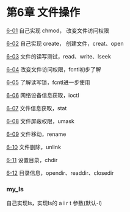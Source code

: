 第6章 文件操作
========

[6-01](01)
自己实现 chmod， 改变文件访问权限

[6-02](02)
自己实现 create， 创建文件，creat、open

[6-03](03)
文件的读写测试，read、write、lseek

[6-04](04)
改变文件访问权限，fcntl初步了解

[6-05](05)
了解读写锁，fcntl进一步使用

[6-06](06)
网络设备信息获取，ioctl

[6-07](07)
文件信息获取，stat

[6-08](08)
文件屏蔽权限，umask

[6-09](09)
文件移动，rename

[6-10](10)
文件删除，unlink

[6-11](11)
设置目录，chdir

[6-12](12)
目录信息，opendir、readdir、closedir

### my_ls
自己实现ls，实现ls的 a i r t 参数(默认-l)